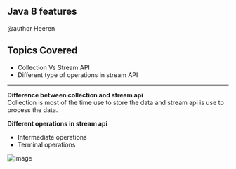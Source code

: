 ## Java 8 features

 @author Heeren

 **Topics Covered**    
---
- Collection Vs Stream API
- Different type of operations in stream API


--- 
**Difference between collection and stream api**     
Collection is most of the time use to store the data and stream api is use to process the data.

**Different operations in stream api**       
- Intermediate operations
- Terminal operations
  
![image](https://github.com/codewithheeren/Java/assets/87074236/039fbc74-0c7c-4b0e-b209-ebb7f571c6f0)

